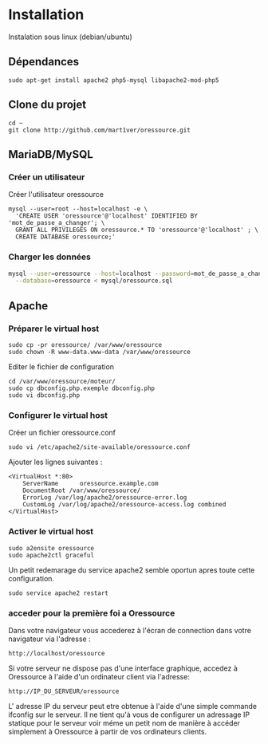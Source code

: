 
# Installation
Instalation sous linux (debian/ubuntu)

## Dépendances
```shell
sudo apt-get install apache2 php5-mysql libapache2-mod-php5
```

## Clone du projet
```shell
cd ~
git clone http://github.com/mart1ver/oressource.git
```

## MariaDB/MySQL
### Créer un utilisateur

Créer l'utilisateur oressource

```shell
mysql --user=root --host=localhost -e \
  'CREATE USER 'oressource'@'localhost' IDENTIFIED BY 'mot_de_passe_a_changer'; \
  GRANT ALL PRIVILEGES ON oressource.* TO 'oressource'@'localhost' ; \
  CREATE DATABASE oressource;'
```

### Charger les données

```bash
mysql --user=oressource --host=localhost --password=mot_de_passe_a_changer \
  --database=oressource < mysql/oressource.sql
```

## Apache
### Préparer le virtual host

```shell
sudo cp -pr oressource/ /var/www/oressource
sudo chown -R www-data.www-data /var/www/oressource
```

Editer le fichier de configuration

```shell
cd /var/www/oressource/moteur/
sudo cp dbconfig.php.exemple dbconfig.php
sudo vi dbconfig.php
```

### Configurer le virtual host

Créer un fichier oressource.conf

`sudo vi /etc/apache2/site-available/oressource.conf `

Ajouter les lignes suivantes :

```
<VirtualHost *:80>
    ServerName      oressource.example.com
    DocumentRoot /var/www/oressource/
    ErrorLog /var/log/apache2/oressource-error.log
    CustomLog /var/log/apache2/oressource-access.log combined
</VirtualHost>
```

### Activer le virtual host

```shell
sudo a2ensite oressource
sudo apache2ctl graceful
```
Un petit redemarage du service apache2 semble oportun apres toute cette configuration.
```shell
sudo service apache2 restart
```
### acceder pour la première foi a Oressource

Dans votre navigateur vous accederez à l'écran de connection dans votre navigateur via l'adresse :
```shell
http://localhost/oressource
```
Si votre serveur ne dispose pas d'une interface graphique, accedez à Oressource à l'aide d'un ordinateur client via l'adresse:
```shell
http://IP_DU_SERVEUR/oressource
```
L' adresse IP du serveur peut etre obtenue à l'aide d'une simple commande ifconfig sur le serveur. Il ne tient qu'à vous de configurer un adressage IP statique pour le serveur voir méme un petit nom de manière à accéder simplement à Oressource à partir de vos ordinateurs clients.  
